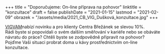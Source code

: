 +++
title = "Doporučujeme: On-line příprava na pohovor"
linktitle = "konzultace"
draft = false
publishDate = "2021-01-15"
lastmod = "2021-02-09"
obrazek = "/assets/media/2021_CB_VIG_Dušková_konzultace.jpg"
+++

[VIGVAM](https://www.vigvam-db.cz/)nabízí novinku a pro klienty Centra Břežánek se slevou 10%.  
Rádi byste si popovídali o svém dalším směřování v kariéře nebo se obáváte návratu do práce? Chtěli byste se zodpovědně připravit na pohovor?  
Pojďme Vaši situaci probrat doma u kávy prostřednictvím on-line konzultace.
